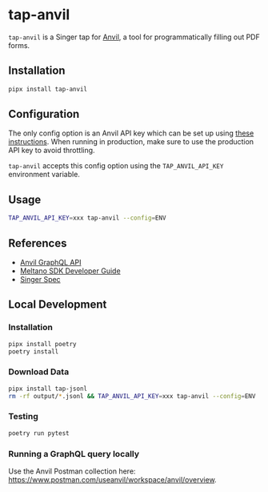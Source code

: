 # tap-anvil

`tap-anvil` is a Singer tap for [Anvil](https://www.useanvil.com/), a tool for programmatically filling out PDF forms.

## Installation

```bash
pipx install tap-anvil
```

## Configuration

The only config option is an Anvil API key which can be set up using [these instructions](https://www.useanvil.com/docs/api/getting-started#api-key).
When running in production, make sure to use the production API key to avoid throttling.

`tap-anvil` accepts this config option using the `TAP_ANVIL_API_KEY` environment variable.

## Usage

```bash
TAP_ANVIL_API_KEY=xxx tap-anvil --config=ENV
```

## References

* [Anvil GraphQL API](https://www.useanvil.com/docs/api/graphql/reference/)
* [Meltano SDK Developer Guide](https://sdk.meltano.com/en/latest/dev_guide.html)
* [Singer Spec](https://hub.meltano.com/singer/spec/)

## Local Development

### Installation

```bash
pipx install poetry
poetry install
```

### Download Data

```bash
pipx install tap-jsonl
rm -rf output/*.jsonl && TAP_ANVIL_API_KEY=xxx tap-anvil --config=ENV | target-jsonl -c output/target-jsonl-config.json
```

### Testing

```bash
poetry run pytest
```

### Running a GraphQL query locally

Use the Anvil Postman collection here: https://www.postman.com/useanvil/workspace/anvil/overview.
